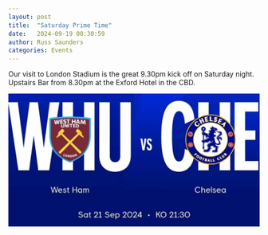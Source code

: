 ```yaml
---
layout: post
title:  "Saturday Prime Time"
date:   2024-09-19 00:30:59
author: Russ Saunders
categories: Events
---
```

Our visit to London Stadium is the great 9.30pm kick off on Saturday night.
Upstairs Bar from 8.30pm at the Exford Hotel in the CBD.

![westham2024](/assets/posts/westham2024.jpeg)
